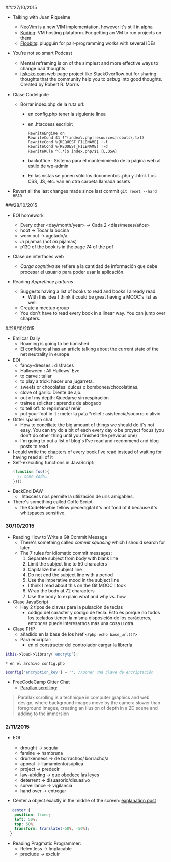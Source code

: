 ###27/10/2015

* Talking with Juan Riquelme
  * NeoVim is a new VIM implementation, however it's still in alpha
  * [Koding](https://koding.com/): VM hosting plataform. For getting an VM to run projects on them
  * [Floobits](https://floobits.com/): plugguin for pair-programming works with several IDEs

* You’re not so smart Podcast
  * Mental reframing is on of the simplest and more effective ways to change bad thoughts
  * [itskoko.com](http://itskoko.com/) web page project like StackOverflow but for sharing thoughts that the community help you to *debug* into good thoughts. Created by Robert R. Morris

* Clase CodeIgnite
  * Borrar index.php de la ruta url:
    * en config.php tener la siguiente línea
    * en .htaccess escribir:

      ```
      RewriteEngine on
      RewriteCond $1 !^(index\.php|resources|robots\.txt)
      RewriteCond %{REQUEST_FILENAME} !-f
      RewriteCond %{REQUEST_FILENAME} !-d
      RewriteRule ^(.*)$ index.php/$1 [L,QSA]
      ```

    * backoffice : Sistema para el mantenimiento de la página web al estilo de wp-admin
    * En las vistas se ponen sólo los documentos .php y .html. Los CSS, JS, etc. van en otra carpeta llamada assets

* Revert all the last changes made since last commit `git reset --hard HEAD `

###28/10/2015
* EOI homework
  * Every other <day/month/year> -> Cada 2 <días/meses/años>
  * hoot -> Tocar la bocina
  * worn out -> agotado/a
  * *in* pijamas (not *on* pijamas)
  * p130 of the book is in the page 74 of the pdf

* Clase de interfaces web
  * *Carga cognitiva* se refiere a la cantidad de información que debe procesar el usuario para poder usar la aplicación.

* Reading *Appretince patterns*
  * Suggests having a list of books to read and books I already read.
    * With this idea I think it could be great having a MOOC's list as well
  * Create a meetup group
  * You don't have to read every book in a linear way. You can jump over chapters.

##29/10/2015
* Emilcar Daily
  * Roaming is going to be banished
  * El confidencial has an article talking about the current state of the net neutrality in europe
* EOI
  * fancy-dresses : disfraces
  * Halloween : All Hallows' Eve
  * to carve : tallar
  * to play a trick: hacer una jugarreta.
  * sweets or chocolates: dulces o bombones/chocolatinas.
  * clove of garlic: Diente de ajo.
  * out of my depth: Quedarse sin respiración
  * trainee soliciter : aprendiz de abogado
  * to tell off: to reprimand/ reñir
  * put your foot in it : meter la pata
  *relief : asistencia/socorro o alivio.
* Gitter spanish chat
  * How to conciliate the big amount of things we should do it's not easy. You can try do a bit of each every day o be proyect focus (you don't do other thing until you finished the previous one)
  * I'm going to put a list of blog's I've read and recommend and blog posts to read
* I could write the chapters of every book I've read instead of waiting for having read all of it
* Self-executing functions in JavaScript:
  ```javascript
  (function foo(){
    // some code…
  })()
  ```
* BackEnd DAW
  * .htaccess nos permite la utilización de urls amigables.
* There's something called Coffe Script
  * the CodeNewbie fellow piecedigital it's not fond of it because it's whitspaces sensitive. 

### 30/10/2015
* Reading How to Write a Git Commit Message
  * There's something called *commit squasing* which I should search for later
  * The 7 rules for idiomatic commit messages:
    1. Separate subject from body with blank line
    2. Limit the subject line to 50 characters
    3. Capitalize the subject line
    4. Do not end the subject line with a period
    5. Use the imperative mood in the subject line
      * I think I read about this on the Git MOOC I took
    6. Wrap the body at 72 characters
    7. Use the body to explain what and why vs. how
* Clase JavaScript
  * Hay 2 tipos de claves para la pulsación de teclas
    * código del carácter y código de tecla. Esto es porque no todos los teclados tienen la mísma disposición de los carácteres, entonces puede interesarnos más una cosa u otra.
* Clase PHP
  * añadido en la base de los href `<?php echo base_url()?>`
  * Para encriptar:
    * en el constructor del controlador cargar la librería

```php
$this->load->library('encrytp');
```

    * en el archivo config.php

```php
$config['encryption_key'] = ''; //poner una clave de encriptación
```

* FreeCodeCamp Gitter Chat
  * [Parallax scrolling](https://en.wikipedia.org/wiki/Parallax_scrolling):

> Parallax scrolling is a technique in computer graphics and web design, where background images move by the camera slower than foreground images, creating an illusion of depth in a 2D scene and adding to the immersion

### 2/11/2015
* EOI
  * drought -> sequía
  * famine -> hambruna
  * drunkenness -> de borrachos/ borracho/a
  * appeal -> llamamiento/súplica
  * project -> predecir
  * law-abiding -> que obedece las leyes
  * deterrent -> disuasorio/disuasivo
  * surveillance -> vigilancia
  * hand over -> entregar

* Center a object exactly in the middle of the screen: [explanation post](https://css-tricks.com/quick-css-trick-how-to-center-an-object-exactly-in-the-center/)

```css
  .center {
    position: fixed;
    left: 50%;
    top: 50%;
    transform: translate(-50%, -50%);
  }
```

* Reading Pragmatic Programmer:
  * Relentless -> Implacable
  * preclude -> excluir